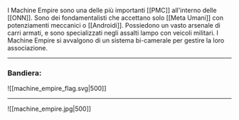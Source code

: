 I Machine Empire sono una delle più importanti [[PMC]] all'interno delle [[ONN]]. Sono dei fondamentalisti che accettano solo [[Meta Umani]] con potenziamenti meccanici o [[Androidi]]. Possiedono un vasto arsenale di carri armati, e sono specializzati negli assalti lampo con veicoli militari. I Machine Empire si avvalgono di un sistema bi-camerale per gestire la loro associazione.

---
### Bandiera:

![[machine_empire_flag.svg|500]]

---

![[machine_empire.jpg|500]]